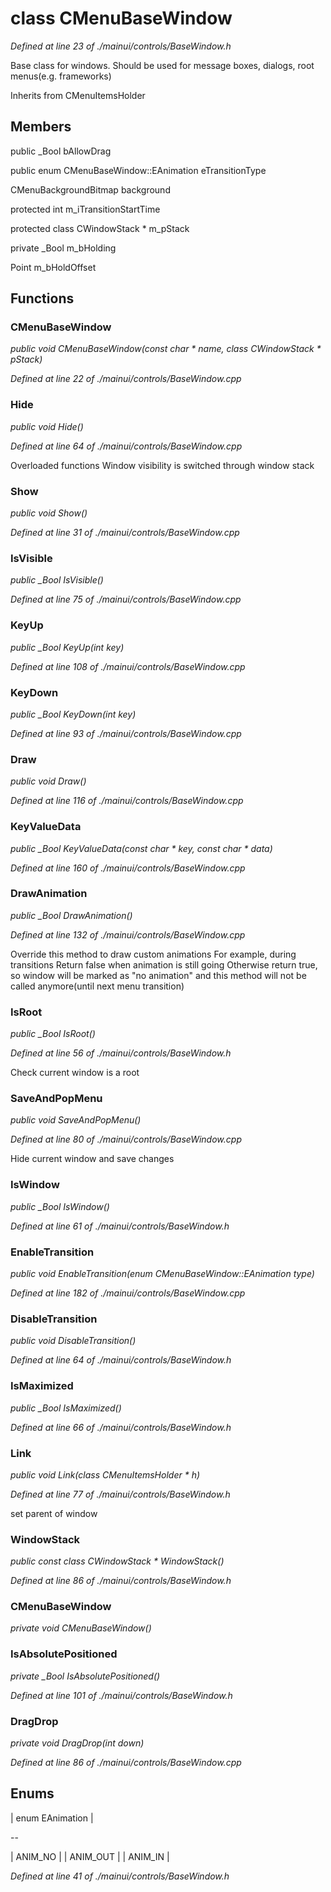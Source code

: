 # class CMenuBaseWindow

*Defined at line 23 of ./mainui/controls/BaseWindow.h*

 Base class for windows. Should be used for message boxes, dialogs, root menus(e.g. frameworks)



Inherits from CMenuItemsHolder



## Members

public _Bool bAllowDrag

public enum CMenuBaseWindow::EAnimation eTransitionType

CMenuBackgroundBitmap background

protected int m_iTransitionStartTime

protected class CWindowStack * m_pStack

private _Bool m_bHolding

Point m_bHoldOffset



## Functions

### CMenuBaseWindow

*public void CMenuBaseWindow(const char * name, class CWindowStack * pStack)*

*Defined at line 22 of ./mainui/controls/BaseWindow.cpp*

### Hide

*public void Hide()*

*Defined at line 64 of ./mainui/controls/BaseWindow.cpp*

 Overloaded functions Window visibility is switched through window stack

### Show

*public void Show()*

*Defined at line 31 of ./mainui/controls/BaseWindow.cpp*

### IsVisible

*public _Bool IsVisible()*

*Defined at line 75 of ./mainui/controls/BaseWindow.cpp*

### KeyUp

*public _Bool KeyUp(int key)*

*Defined at line 108 of ./mainui/controls/BaseWindow.cpp*

### KeyDown

*public _Bool KeyDown(int key)*

*Defined at line 93 of ./mainui/controls/BaseWindow.cpp*

### Draw

*public void Draw()*

*Defined at line 116 of ./mainui/controls/BaseWindow.cpp*

### KeyValueData

*public _Bool KeyValueData(const char * key, const char * data)*

*Defined at line 160 of ./mainui/controls/BaseWindow.cpp*

### DrawAnimation

*public _Bool DrawAnimation()*

*Defined at line 132 of ./mainui/controls/BaseWindow.cpp*

 Override this method to draw custom animations For example, during transitions Return false when animation is still going Otherwise return true, so window will be marked as "no animation" and this method will not be called anymore(until next menu transition)

### IsRoot

*public _Bool IsRoot()*

*Defined at line 56 of ./mainui/controls/BaseWindow.h*

 Check current window is a root

### SaveAndPopMenu

*public void SaveAndPopMenu()*

*Defined at line 80 of ./mainui/controls/BaseWindow.cpp*

 Hide current window and save changes

### IsWindow

*public _Bool IsWindow()*

*Defined at line 61 of ./mainui/controls/BaseWindow.h*

### EnableTransition

*public void EnableTransition(enum CMenuBaseWindow::EAnimation type)*

*Defined at line 182 of ./mainui/controls/BaseWindow.cpp*

### DisableTransition

*public void DisableTransition()*

*Defined at line 64 of ./mainui/controls/BaseWindow.h*

### IsMaximized

*public _Bool IsMaximized()*

*Defined at line 66 of ./mainui/controls/BaseWindow.h*

### Link

*public void Link(class CMenuItemsHolder * h)*

*Defined at line 77 of ./mainui/controls/BaseWindow.h*

 set parent of window

### WindowStack

*public const class CWindowStack * WindowStack()*

*Defined at line 86 of ./mainui/controls/BaseWindow.h*

### CMenuBaseWindow

*private void CMenuBaseWindow()*

### IsAbsolutePositioned

*private _Bool IsAbsolutePositioned()*

*Defined at line 101 of ./mainui/controls/BaseWindow.h*

### DragDrop

*private void DragDrop(int down)*

*Defined at line 86 of ./mainui/controls/BaseWindow.cpp*



## Enums

| enum EAnimation |

--

| ANIM_NO |
| ANIM_OUT |
| ANIM_IN |


*Defined at line 41 of ./mainui/controls/BaseWindow.h*



